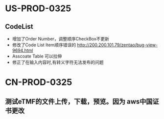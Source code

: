 # US-PROD-0325
## CodeList
* 增加了Order Number，调整顺序CheckBox不更新
* 修改了Code List Item顺序错误的 http://200.200.101.79/zentao/bug-view-9694.html 
* Asscoate Table 可以拉伸
* 修正了在输入内容时,有转义字符无法发布的问题


# CN-PROD-0325
## 测试eTMF的文件上传，下载，预览。因为 aws中国证书更改
